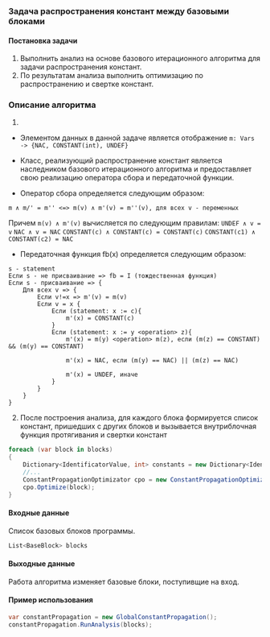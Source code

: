 ### Задача распространения констант между базовыми блоками

#### Постановка задачи
1. Выполнить анализ на основе базового итерационного алгоритма для задачи распространения констант.
2. По результатам анализа выполнить оптимизацию по распространению и свертке констант.

### Описание алгоритма 
1. 
* Элементом данных в данной задаче является отображение `m: Vars -> {NAC, CONSTANT(int), UNDEF}`

* Класс, реализующий распространение констант является наследником базового итерационного алгоритма и предоставляет свою реализацию оператора сбора и передаточной функции.

* Оператор сбора определяется следующим образом:

```
m ∧ m/' = m'' <=> m(v) ∧ m'(v) = m''(v), для всех v - переменных
```

Причем `m(v) ∧ m'(v)` вычисляется по следующим правилам:
`UNDEF ∧ v = v`
`NAC ∧ v = NAC`
`CONSTANT(c) ∧ CONSTANT(c) = CONSTANT(c)`
`CONSTANT(c1) ∧ CONSTANT(c2) = NAC`

* Передаточная функция fb(x) определяется следующим образом:
```
s - statement
Если s - не присваивание => fb = I (тождественная функция)
Если s - присваивание => {
	Для всех v => {
		Если v!=x => m'(v) = m(v)
		Если v = x {
			Если (statement: x := c){
				m'(x) = CONSTANT(c)
			}
			Если (statement: x := y <operation> z){
				m'(x) = m(y) <operation> m(z), если (m(z) == CONSTANT) && (m(y) == CONSTANT)

				m'(x) = NAC, если (m(y) == NAC) || (m(z) == NAC)

				m'(x) = UNDEF, иначе
			}
		}
	} 
}
```

2. После построения анализа, для каждого блока формируется список констант, пришедших с других блоков и вызывается внутриблочная функция протягивания и свертки констант

```cs
foreach (var block in blocks)
{
	Dictionary<IdentificatorValue, int> constants = new Dictionary<IdentificatorValue, int>();
	//...
    ConstantPropagationOptimizator cpo = new ConstantPropagationOptimizator(constants);
	cpo.Optimize(block);
}
```

#### Входные данные

Список базовых блоков программы.

```cs
List<BaseBlock> blocks
```

#### Выходные данные 
Работа алгоритма изменяет базовые блоки, поступивщие на вход.

#### Пример использования
```cs
var constantPropagation = new GlobalConstantPropagation();
constantPropagation.RunAnalysis(blocks);
```

